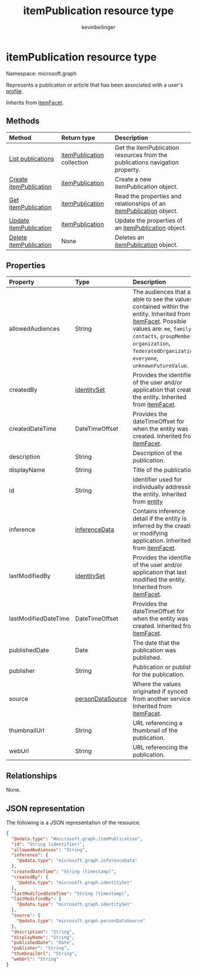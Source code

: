 ﻿---
title: "itemPublication resource type"
description: "itemPublication resource type"
localization_priority: Normal
author: "kevinbellinger"
ms.prod: "people"
doc_type: resourcePageType
---

# itemPublication resource type

Namespace: microsoft.graph

Represents a publication or article that has been associated with a user's [profile](../resources/profile.md).

Inherits from [itemFacet](../resources/itemfacet.md).

## Methods

| Method                                                        | Return type                                                   | Description                                                                                            |
| :------------------------------------------------------------ | :------------------------------------------------------------ | :----------------------------------------------------------------------------------------------------- |
| [List publications](../api/profile-list-publications.md)      | [itemPublication](../resources/itempublication.md) collection | Get the itemPublication resources from the publications navigation property.                           |
| [Create itemPublication](../api/profile-post-publications.md) | [itemPublication](../resources/itempublication.md)            | Create a new itemPublication object.                                                                   |
| [Get itemPublication](../api/itempublication-get.md)          | [itemPublication](../resources/itempublication.md)            | Read the properties and relationships of an [itemPublication](../resources/itempublication.md) object. |
| [Update itemPublication](../api/itempublication-update.md)    | [itemPublication](../resources/itempublication.md)            | Update the properties of an [itemPublication](../resources/itempublication.md) object.                 |
| [Delete itemPublication](../api/itempublication-delete.md)    | None                                                          | Deletes an [itemPublication](../resources/itempublication.md) object.                                  |

## Properties

| Property             | Type                                                 | Description                                                                                                                                                                                                                                                                    |
| :------------------- | :--------------------------------------------------- | :----------------------------------------------------------------------------------------------------------------------------------------------------------------------------------------------------------------------------------------------------------------------------- |
| allowedAudiences     | String                                               | The audiences that are able to see the values contained within the entity. Inherited from [itemFacet](../resources/itemfacet.md). Possible values are: `me`, `family`, `contacts`, `groupMembers`, `organization`, `federatedOrganizations`, `everyone`, `unknownFutureValue`. |
| createdBy            | [identitySet](../resources/identityset.md)           | Provides the identifier of the user and/or application that created the entity. Inherited from [itemFacet](../resources/itemfacet.md).                                                                                                                                         |
| createdDateTime      | DateTimeOffset                                       | Provides the dateTimeOffset for when the entity was created. Inherited from [itemFacet](../resources/itemfacet.md).                                                                                                                                                            |
| description          | String                                               | Description of the publication.                                                                                                                                                                                                                                                |
| displayName          | String                                               | Title of the publication.                                                                                                                                                                                                                                                      |
| id                   | String                                               | Identifier used for individually addressing the entity. Inherited from [entity](../resources/entity.md)                                                                                                                                                                        |
| inference            | [inferenceData](../resources/inferencedata.md)       | Contains inference detail if the entity is inferred by the creating or modifying application. Inherited from [itemFacet](../resources/itemfacet.md).                                                                                                                           |
| lastModifiedBy       | [identitySet](../resources/identityset.md)           | Provides the identifier of the user and/or application that last modified the entity. Inherited from [itemFacet](../resources/itemfacet.md).                                                                                                                                   |
| lastModifiedDateTime | DateTimeOffset                                       | Provides the dateTimeOffset for when the entity was created. Inherited from [itemFacet](../resources/itemfacet.md).                                                                                                                                                            |
| publishedDate        | Date                                                 | The date that the publication was published.                                                                                                                                                                                                                                   |
| publisher            | String                                               | Publication or publisher for the publication.                                                                                                                                                                                                                                  |
| source               | [personDataSource](../resources/persondatasource.md) | Where the values originated if synced from another service. Inherited from [itemFacet](../resources/itemfacet.md).                                                                                                                                                             |
| thumbnailUrl         | String                                               | URL referencing a thumbnail of the publication.                                                                                                                                                                                                                                |
| webUrl               | String                                               | URL referencing the publication.                                                                                                                                                                                                                                               |

## Relationships

None.

## JSON representation

The following is a JSON representation of the resource.

<!-- {
  "blockType": "resource",
  "keyProperty": "id",
  "@odata.type": "microsoft.graph.itemPublication",
  "baseType": "microsoft.graph.itemFacet",
  "openType": false
}
-->

```json
{
  "@odata.type": "#microsoft.graph.itemPublication",
  "id": "String (identifier)",
  "allowedAudiences": "String",
  "inference": {
    "@odata.type": "microsoft.graph.inferenceData"
  },
  "createdDateTime": "String (timestamp)",
  "createdBy": {
    "@odata.type": "microsoft.graph.identitySet"
  },
  "lastModifiedDateTime": "String (timestamp)",
  "lastModifiedBy": {
    "@odata.type": "microsoft.graph.identitySet"
  },
  "source": {
    "@odata.type": "microsoft.graph.personDataSource"
  },
  "description": "String",
  "displayName": "String",
  "publishedDate": "Date",
  "publisher": "String",
  "thumbnailUrl": "String",
  "webUrl": "String"
}
```
